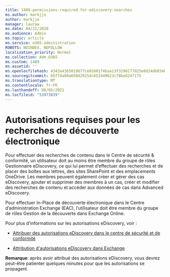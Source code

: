 ```yaml
---
title: 1489-permissions-required-for-ediscovery-searches
ms.author: markjjo
author: markjjo
manager: lauraw
ms.date: 04/21/2020
ms.audience: Admin
ms.topic: article
ms.service: o365-administration
ROBOTS: NOINDEX, NOFOLLOW
localization_priority: Normal
ms.collection: Adm_O365
ms.custom: 1489
ms.assetid: ''
ms.openlocfilehash: 4343a43b5019877ce01601f4baa13f3290177d25e0d24d6034858205966f5f35
ms.sourcegitcommit: b5f7da89a650d2915dc652449623c78be6247175
ms.translationtype: MT
ms.contentlocale: fr-FR
ms.lasthandoff: 08/05/2021
ms.locfileid: "53973839"
---
```

# <a name="permissions-required-for-ediscovery-searches"></a>Autorisations requises pour les recherches de découverte électronique

Pour effectuer des recherches de contenu dans le Centre de sécurité & conformité, un utilisateur doit au moins être membre du groupe de rôles Gestionnaire eDiscovery, ce qui lui permet d’effectuer des recherches et de placer des boîtes aux lettres, des sites SharePoint et des emplacements OneDrive. Les membres peuvent également créer et gérer des cas eDiscovery, ajouter et supprimer des membres à un cas, créer et modifier des recherches de contenu et accéder aux données de cas dans Advanced eDiscovery.

Pour effectuer In-Place de découverte électronique dans le Centre d’administration Exchange (EAC), l’utilisateur doit être membre du groupe de rôles Gestion de la découverte dans Exchange Online.

Pour plus d’informations sur les autorisations eDiscovery, voir : 

- [Attribuer des autorisations eDiscovery dans le centre de sécurité et de conformité ](https://docs.microsoft.com/microsoft-365/compliance/assign-ediscovery-permissions)

- [Attribution d'autorisations eDiscovery dans Exchange](https://docs.microsoft.com/exchange/security-and-compliance/in-place-ediscovery/assign-ediscovery-permissions)

**Remarque**: après avoir attribué des autorisations eDiscovery, vous devrez peut-être patienter quelques minutes pour que les autorisations se propagent.
